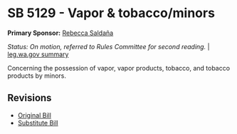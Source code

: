 # SB 5129 - Vapor & tobacco/minors
**Primary Sponsor:** [Rebecca Saldaña](/person/leg/rebecca.saldana.md)

*Status: On motion, referred to Rules Committee for second reading.* | [leg.wa.gov summary](https://app.leg.wa.gov/billsummary?BillNumber=5129&Year=2021)

Concerning the possession of vapor, vapor products, tobacco, and tobacco products by minors.

## Revisions
* [Original Bill](1/)
* [Substitute Bill](S/)